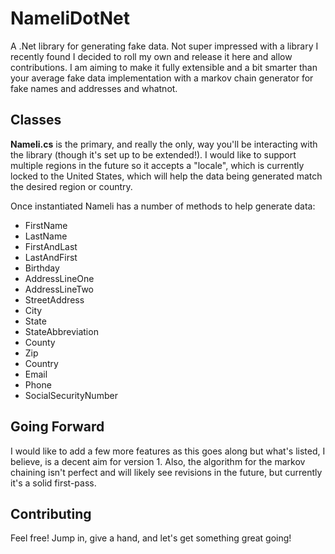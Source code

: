 # NameliDotNet
A .Net library for generating fake data. Not super impressed with a library I recently found I decided to roll my own and release it here and allow contributions. I am aiming to make it fully extensible and a bit smarter than your average fake data implementation with a markov chain generator for fake names and addresses and whatnot.

## Classes
**Nameli.cs** is the primary, and really the only, way you'll be interacting with the library (though it's set up to be extended!). I would like to support multiple regions in the future so it accepts a "locale", which is currently locked to the United States, which will help the data being generated match the desired region or country.

Once instantiated Nameli has a number of methods to help generate data:
* FirstName
* LastName
* FirstAndLast
* LastAndFirst
* Birthday
* AddressLineOne
* AddressLineTwo
* StreetAddress
* City
* State
* StateAbbreviation
* County
* Zip
* Country
* Email
* Phone
* SocialSecurityNumber

## Going Forward
I would like to add a few more features as this goes along but what's listed, I believe, is a decent aim for version 1. Also, the algorithm for the markov chaining isn't perfect and will likely see revisions in the future, but currently it's a solid first-pass.

## Contributing
Feel free! Jump in, give a hand, and let's get something great going!
